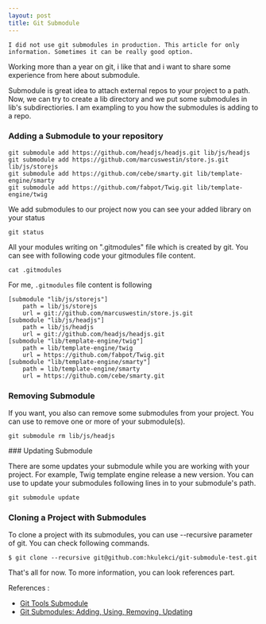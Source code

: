 ```yaml
---
layout: post
title: Git Submodule
---
```


    I did not use git submodules in production. This article for only information. Sometimes it can be really good option.

Working more than a year on git, i like that and i want to share some experience from here about submodule.

Submodule is great idea to attach external repos to your project to a path. Now, we can try to create a lib directory and we put some submodules in lib's subdirectiories. I am exampling to you how the submodules is adding to a repo. 


### Adding a Submodule to your repository

    git submodule add https://github.com/headjs/headjs.git lib/js/headjs
    git submodule add https://github.com/marcuswestin/store.js.git lib/js/storejs
    git submodule add https://github.com/cebe/smarty.git lib/template-engine/smarty
    git submodule add https://github.com/fabpot/Twig.git lib/template-engine/twig

We add submodules to our project now you can see your added library on your status
    
    git status

All your modules writing on ".gitmodules" file which is created by git. You can see with following code your gitmodules file content.

    cat .gitmodules

For me, `.gitmodules` file content is following

    [submodule "lib/js/storejs"]
        path = lib/js/storejs
        url = git://github.com/marcuswestin/store.js.git
    [submodule "lib/js/headjs"]
        path = lib/js/headjs
        url = git://github.com/headjs/headjs.git
    [submodule "lib/template-engine/twig"]
        path = lib/template-engine/twig
        url = https://github.com/fabpot/Twig.git
    [submodule "lib/template-engine/smarty"]
        path = lib/template-engine/smarty
        url = https://github.com/cebe/smarty.git

### Removing Submodule

If you want, you also can remove some submodules from your project. You can use to remove one or more of your submodule(s).

    git submodule rm lib/js/headjs

### Updating Submodule

There are some updates your submodule while you are working with your project. For example, Twig template engine release a new version. You can use to update your submodules following lines in to your submodule's path.

    git submodule update

### Cloning a Project with Submodules

To clone a project with its submodules, you can use --recursive parameter of git. You can check following commands. 

    $ git clone --recursive git@github.com:hkulekci/git-submodule-test.git

That's all for now. To more information, you can look references part. 


References : 

 * [Git Tools Submodule](http://git-scm.com/book/en/Git-Tools-Submodules)
 * [Git Submodules: Adding, Using, Removing, Updating](http://chrisjean.com/2009/04/20/git-submodules-adding-using-removing-and-updating/)

